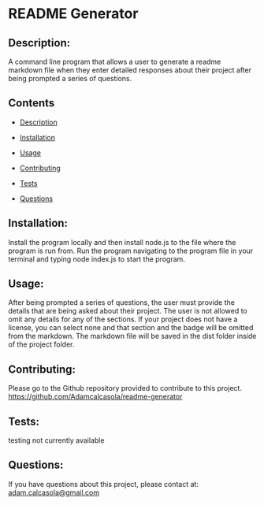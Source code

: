 
  # README Generator
  
  

  ## Description: 
  A command line program that allows a user to generate a readme markdown file when they enter detailed responses about their project after being prompted a series of questions.
  
  ## Contents
  - [Description](#description)
  - [Installation](#installation)
  - [Usage](#usage)
  
  - [Contributing](#contributing)
  - [Tests](#tests)
  - [Questions](#questions)
  
  ## Installation: 
  Install the program locally and then install node.js to the file where the program is run from. Run the program navigating to the program file in your terminal and typing node index.js to start the program.

  ## Usage:
  After being prompted a series of questions, the user must provide the details that are being asked about their project. The user is not allowed to omit any details for any of the sections. If your project does not have a license, you can select none and that section and the badge will be omitted from the markdown. The markdown file will be saved in the dist folder inside of the project folder.

  

  ## Contributing:
  Please go to the Github repository provided to contribute to this project.
  https://github.com/Adamcalcasola/readme-generator

  ## Tests:
  testing not currently available
  
  ## Questions:
  If you have questions about this project, please contact at:
  adam.calcasola@gmail.com
  
